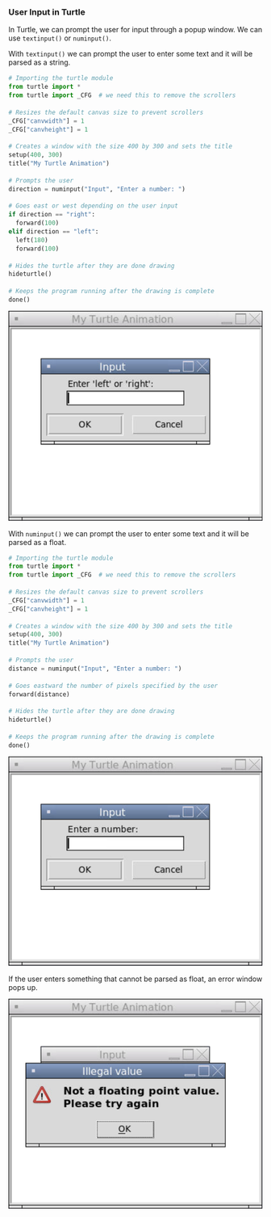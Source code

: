 ### User Input in Turtle

In Turtle, we can prompt the user for input through a popup window. We can use `textinput()` or `numinput()`.

With `textinput()` we can prompt the user to enter some text and it will be parsed as a string.

```python
# Importing the turtle module
from turtle import *
from turtle import _CFG  # we need this to remove the scrollers

# Resizes the default canvas size to prevent scrollers
_CFG["canvwidth"] = 1 
_CFG["canvheight"] = 1

# Creates a window with the size 400 by 300 and sets the title
setup(400, 300)
title("My Turtle Animation")

# Prompts the user
direction = numinput("Input", "Enter a number: ")

# Goes east or west depending on the user input
if direction == "right":
  forward(100)
elif direction == "left":
  left(180)
  forward(100)

# Hides the turtle after they are done drawing
hideturtle()

# Keeps the program running after the drawing is complete
done()
```

![](../Images/Turtle_Input_1.png)

With `numinput()` we can prompt the user to enter some text and it will be parsed as a float.

```python
# Importing the turtle module
from turtle import *
from turtle import _CFG  # we need this to remove the scrollers

# Resizes the default canvas size to prevent scrollers
_CFG["canvwidth"] = 1 
_CFG["canvheight"] = 1

# Creates a window with the size 400 by 300 and sets the title
setup(400, 300)
title("My Turtle Animation")

# Prompts the user
distance = numinput("Input", "Enter a number: ")

# Goes eastward the number of pixels specified by the user
forward(distance)

# Hides the turtle after they are done drawing
hideturtle()

# Keeps the program running after the drawing is complete
done()
```

![](../Images/Turtle_Input_2.png)

If the user enters something that cannot be parsed as float, an error window pops up.

![](../Images/Turtle_Input_3.png)
